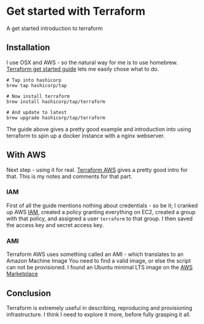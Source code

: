 # Get started with Terraform
A get started introduction to terraform


## Installation
I use OSX and AWS - so the natural way for me is to use homebrew. [Terraform get started guide](https://learn.hashicorp.com/tutorials/terraform/install-cli?in=terraform/aws-get-started)
lets me easily chose what to do.

```
# Tap into hashicorp
brew tap hashicorp/tap

# Now install terraform
brew install hashicorp/tap/terraform

# And update to latest
brew upgrade hashicorp/tap/terraform
```

The guide above gives a pretty good example and introduction into using terraform
to spin up a docker instance with a nginx webserver.

## With AWS

Next step - using it for real. [Terraform AWS](https://learn.hashicorp.com/collections/terraform/aws-get-started) gives a pretty good intro for that.
This is my notes and comments for that part.

### IAM
First of all the guide mentions nothing about credentials - so be it; I cranked
up AWS [IAM](https://console.aws.amazon.com/iam), created a policy granting
everything on EC2, created a group with that policy, and
assigned a user ```terraform``` to that group. I then saved the access key and
secret access key.

### AMI
Terraform AWS uses something called an AMI - which translates to an Amazon Machine Image
You need to find a valid image, or else the script can not be provisioned. I found an
Ubuntu minimal LTS image on the [AWS Marketplace](https://aws.amazon.com/marketplace)

## Conclusion
Terraform is extremely useful in describing, reproducing and provisioning infrastructure.
I think I need to explore it more, before fully grasping it all.

